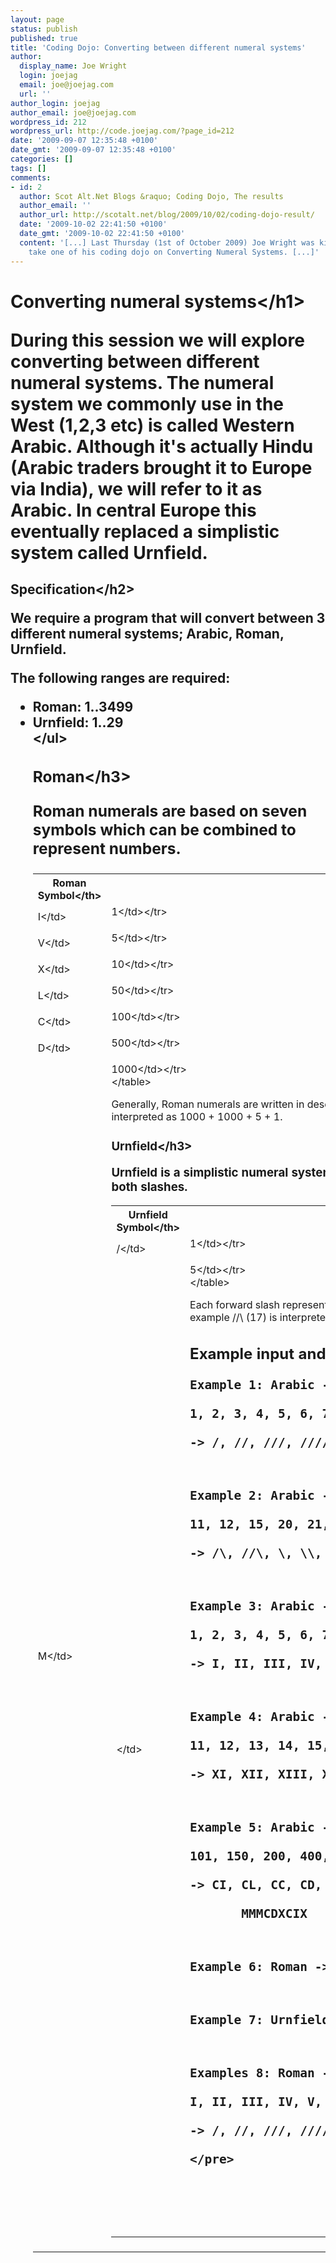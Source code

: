```yaml
---
layout: page
status: publish
published: true
title: 'Coding Dojo: Converting between different numeral systems'
author:
  display_name: Joe Wright
  login: joejag
  email: joe@joejag.com
  url: ''
author_login: joejag
author_email: joe@joejag.com
wordpress_id: 212
wordpress_url: http://code.joejag.com/?page_id=212
date: '2009-09-07 12:35:48 +0100'
date_gmt: '2009-09-07 12:35:48 +0100'
categories: []
tags: []
comments:
- id: 2
  author: Scot Alt.Net Blogs &raquo; Coding Dojo, The results
  author_email: ''
  author_url: http://scotalt.net/blog/2009/10/02/coding-dojo-result/
  date: '2009-10-02 22:41:50 +0100'
  date_gmt: '2009-10-02 22:41:50 +0100'
  content: '[...] Last Thursday (1st of October 2009) Joe Wright was kind enough to
    take one of his coding dojo on Converting Numeral Systems. [...]'
---
```

<h1>Converting numeral systems<&#47;h1></p>
<p>During this session we will explore converting between different numeral systems. The numeral system we commonly use in the West (1,2,3 etc) is called Western Arabic. Although it's actually Hindu (Arabic traders brought it to Europe via India), we will refer to it as Arabic. In central Europe this eventually replaced a simplistic system called Urnfield.</p>
<h2>Specification<&#47;h2></p>
<p>We require a program that will convert between 3 different numeral systems; Arabic, Roman, Urnfield.</p>
<p>The following ranges are required:</p>
<ul>
<li>Roman: 1..3499
<li>Urnfield: 1..29<br />
<&#47;ul></p>
<h3>Roman<&#47;h3></p>
<p>Roman numerals are based on seven symbols which can be combined to represent numbers.</p>
<table>
<tr>
<th>Roman Symbol<&#47;th>
<th>Arabic Value<&#47;th><&#47;tr></p>
<tr>
<td>I<&#47;td>
<td>1<&#47;td><&#47;tr></p>
<tr>
<td>V<&#47;td>
<td>5<&#47;td><&#47;tr></p>
<tr>
<td>X<&#47;td>
<td>10<&#47;td><&#47;tr></p>
<tr>
<td>L<&#47;td>
<td>50<&#47;td><&#47;tr></p>
<tr>
<td>C<&#47;td>
<td>100<&#47;td><&#47;tr></p>
<tr>
<td>D<&#47;td>
<td>500<&#47;td><&#47;tr></p>
<tr>
<td>M<&#47;td>
<td>1000<&#47;td><&#47;tr><br />
<&#47;table></p>
<p>Generally, Roman numerals are written in descending order from left to right, and are added sequentially, for example MMVI (2006) is interpreted as 1000 + 1000 + 5 + 1.</p>
<h3>Urnfield<&#47;h3></p>
<p>Urnfield is a simplistic numeral system used around 1200 BC in central Europe. It uses only 2 characters which are both slashes.</p>
<table>
<tr>
<th>Urnfield Symbol<&#47;th>
<th>Arabic Value<&#47;th><&#47;tr></p>
<tr>
<td>&#47;<&#47;td>
<td>1<&#47;td><&#47;tr></p>
<tr>
<td><&#47;td>
<td>5<&#47;td><&#47;tr><br />
<&#47;table></p>
<p>Each forward slash represents 1 and appears first, there is at most 4. After that downward slashes each represent 5. For example &#47;&#47;\ (17) is interpreted as 1 + 1 + 5 + 5 + 5.</p>
<h2>Example input and output<&#47;h2></p>
<pre class="sh_ruby">
Example 1: Arabic -> Urnfield  for 1..10<br />
1, 2, 3, 4, 5, 6, 7, 8, 9, 10<br />
-> &#47;, &#47;&#47;, &#47;&#47;&#47;, &#47;&#47;&#47;&#47;, , &#47;, &#47;&#47;, &#47;&#47;&#47;, &#47;&#47;&#47;&#47;, \</p>
<p>Example 2: Arabic -> Urnfield for 10..29<br />
11, 12, 15, 20, 21, 28, 29<br />
-> &#47;\, &#47;&#47;\, \, \\, &#47;\\, &#47;&#47;&#47;\\, &#47;&#47;&#47;&#47;\\</p>
<p>Example 3: Arabic -> Roman for 1..10<br />
1, 2, 3, 4, 5, 6, 7, 8, 9, 10<br />
-> I, II, III, IV, V, VI, VII, VIII, IX, X</p>
<p>Example 4: Arabic -> Roman for 10..100<br />
11, 12, 13, 14, 15, 16, 17, 18, 19, 20, 25, 40, 50, 69, 99, 100<br />
-> XI, XII, XIII, XIV, XV, XVI, XVII, XVIII, XIX, XX, XXV, XL, L, LXIX, XCIX, C</p>
<p>Example 5: Arabic -> Roman for 101..3499<br />
101, 150, 200, 400, 500, 666, 1000, 1444, 1666, 1999, 2000, 2009, 3000, 3499<br />
-> CI, CL, CC, CD, D, DCLXVI, M, MCDXLIV, MDCLXVI, MCMXCIX, MM, MMIX, MMM,<br />
       MMMCDXCIX</p>
<p>Example 6: Roman -> Arabic (reverse examples 1..2)</p>
<p>Example 7: Urnfield -> Arabic (reverse examples 3..5)</p>
<p>Examples 8: Roman -> Urnfield<br />
I, II, III, IV, V, VI, VII, VIII, IX, X, XXIX<br />
-> &#47;, &#47;&#47;, &#47;&#47;&#47;, &#47;&#47;&#47;&#47;, , &#47;, &#47;&#47;, &#47;&#47;&#47;, &#47;&#47;&#47;&#47;, \, &#47;&#47;&#47;&#47;\\<br />
<&#47;pre></p>

